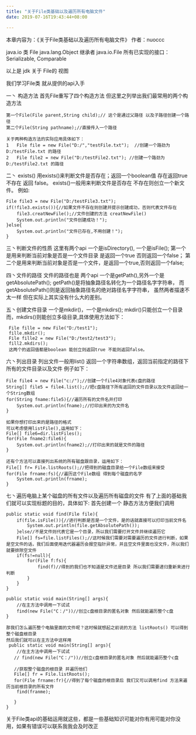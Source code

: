 ```yaml
---
title: "关于File类基础以及遍历所有电脑文件"
date: 2019-07-16T19:43:44+08:00

---
```

本章内容为：《关于File类基础以及遍历所有电脑文件》
作者：nuoccc 

java.io 
类 File
java.lang.Object
  继承者 java.io.File
所有已实现的接口： 
Serializable, Comparable<File> 

以上是 jdk 关于 File的 视图

我们学习File类 就从提供的api入手

一丶 构造方法
    首先File重写了四个构造方法 但这里之列举出我们最常用的两个构造方法

    第一个File(File parent,String child);// 这个是通过父路径 以及子路径创建一个路径
    第二个File(String pathname);//直接传入一个路径

    关于两种构造方法的实际应用具体如下：
    1   File file = new File("D:/","testFile.txt");  //创建一个路劲为D:/testFile.txt 的路径
    2   File file2 = new File("D:/testFile2.txt"); //创建一个路劲为D:/testFile2.txt 的路径

二丶 exists()
    用exists()来判断文件是否存在；返回一个boolean值 存在返回true 不存在 返回 false。
    exists()一般用来判断文件是否存在 不存在则创立一个新文件。
    例如:

    File file3 = new File("D:/testFile3.txt");
    if(!file3.exists()){//如果文件不存在则创建并提示创建成功，否则代表文件存在 
        file3.creatNewFile();//文件创建的方法 creatNewFile()
        System.out.println("文件创建成功！");
    }else{
        System.out.println("文件已存在,不用创建！");
    }

三丶判断文件的性质
    这里有两个api 一个是isDirectory(), 一个是isFile();
    第一个是用来判断当前对象是否是一个文件目录 是返回一个true 否则返回一个false；
    第二个是用来判断当前对象是否是一个文件，是返回一个true,否则返回一个false;

四丶文件的路径
    文件的路径也是 两个api 一个是getPath(),另外一个是getAbsolutePath();
    getPath()是将抽象路径名转化为一个路径名字字符串，
    而getAbsolutePath()则是返回抽象路径名的绝对路径名字字符串，
    虽然两者描速不太一样 但在实际上其实没有什么大的差别。

五丶创建文件目录
    一个是mkdir()，一个是mkdirs();
     mkdir()只能创立一个目录而，mkdirs()则能创立多级目录,具体使用方法如下：

     File fille = new File("D:/test1");
     fille.mkdir();
     File fille2 = new File("D:/test2/test3");
     fill2.mkdirs();
     这两个的返回值都是boolean 能创立则返回true 不能则返回false。

六丶列出目录
    列出文件一般用list() 返回一个字符串数组，返回当前指定的路径下所有的文件目录以及文件
    例子如下：

    File file4 = new File("c:/");//创建一个file4对象代表c盘的路径
    String[] file5 = file4.list();//把c盘路径下所有返回的文件目录以及文件返回给一个String数组
    for(String fname:file5){//遍历所有的文件名并打印
        System.out.println(fname);//打印出来的为文件名
    }

    如果你想打印出来的是路径的格式
    可以考虑使用listFile(),运用如下：
    File[] file6=dir.listFiles();
    for(File fname2:file6){
        System.out.println(fname2);//打印出来的就是文件的路径
    }

    还有个方法可以直接列出系统的所有磁盘跟目录，运用如下：
    File[] fr= File.listRoots();//把得到的磁盘目录给一个File数组来接受
    for(File frname:fs){//遍历这个File数组 得到每个磁盘的名字
        System.out.println(frname);
    }

七丶遍历电脑上某个磁盘的所有文件以及遍历所有磁盘的文件
    有了上面的基础我们就可以实现标题的目的，具体如下:
    首先创建一个 静态方法方便我们调用

    public static void find(File file){
        if(file.isFile()){//进行判断是否是一个文件，是的话就直接可以打印当前文件名
            System.out.println(file.getAbsolutePath());
        }else//不是文件则代表它是一个目录，所以我们需要打开文件并继续遍历它
        File[] fs=file.listFiles();//这时候我们需要对需要遍历的文件进行判断，如果是空文件的话，我们后面使用迭代器遍历会报空指针异常，并且空文件里面也没文件，所以我们就要排除空文件
        if(fs!=null){
            for(File f:fs){
                find(f)//得到的我们也不知道是文件还是目录 所以我们需要递归重新来进行判断
            }
        }
    }   

    public static void main(String[] args){
        //在主方法中调用一下试试
        find(new File("C：/"))//创立c盘根目录的匿名对象 然后就能遍历整个c盘
    }

    那我们怎么遍历整个电脑里面的文件呢？这时候就想起之前说的方法 listRoots() 可以得到整个磁盘根目录
    然后我们就可以在主方法中这样用
     public static void main(String[] args){
        //在主方法中调用一下试试
       // find(new File("C：/"))//创立c盘根目录的匿名对象 然后就能遍历整个c盘

       //获取整个磁盘的根目录 并遍历他们
       File[] fr = File.listRoots();
       for(File frname:fr){//得到了每个磁盘的根目录后 我们又可以调用find 方法来遍历当前根目录的所有文件
        find(franme);

       }
    }

关于File类api的基础运用就这些，都是一些基础知识可能对你有用可能对你没用，如果有错误可以联系我我会及时改正

